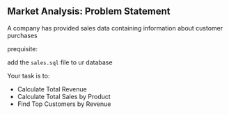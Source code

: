 ## Market Analysis: Problem Statement
A company has provided sales data containing information about customer purchases

prequisite:

add the `sales.sql` file to ur database

Your task is to:

- Calculate Total Revenue
- Calculate Total Sales by Product
- Find Top Customers by Revenue